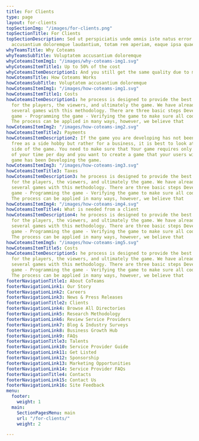 ```yaml
---
title: For Clients
type: page
layout: for-clients
topSectionImg: "/images/for-clients.png"
topSectionTitle: For Clients
topSectionDescription: Sed ut perspiciatis unde omnis iste natus error sit voluptatem
  accusantium doloremque laudantium, totam rem aperiam, eaque ipsa quae
whyTeamsTitle: Why Coteams
whyTeamsSubTitle: Voluptatem accusantium doloremque
whyCoteamsItemImg1: "/images/why-coteams-img1.svg"
whyCoteamsItemTitle1: Up to 50% of the cost
whyCoteamsItemDescription1: And you still get the same quality due to minimized overheads.
howCoteamsTitle: How Coteams Works
howCoteamsSubTitle: Voluptatem accusantium doloremque
howCoteamsItemImg1: "/images/how-coteams-img1.svg"
howCoteamsItemTitle1: Costs
howCoteamsItemDescription1: he process is designed to provide the best experience
  for the players, the viewers, and ultimately the game. We have already developed
  several games with this methodology. There are three basic steps Developing the
  game - Programming the game - Verifying the game to make sure all code is working.
  The process can be applied in many ways, however, we believe that
howCoteamsItemImg2: "/images/how-coteams-img2.svg"
howCoteamsItemTitle2: Payments
howCoteamsItemDescription2: If the game you are developing has not been created for
  free as a side hobby but rather for a business, it is best to look at the business
  side of the game. You need to make sure that Your game requires only 30 – 60 minutes
  of your time per day and you want to create a game that your users will love. Your
  game has been Developing the game.
howCoteamsItemImg3: "/images/how-coteams-img3.svg"
howCoteamsItemTitle3: Taxes
howCoteamsItemDescription3: he process is designed to provide the best experience
  for the players, the viewers, and ultimately the game. We have already developed
  several games with this methodology. There are three basic steps Developing the
  game - Programming the game - Verifying the game to make sure all code is working.
  The process can be applied in many ways, however, we believe that
howCoteamsItemImg4: "/images/how-coteams-img4.svg"
howCoteamsItemTitle4: What is needed from a client
howCoteamsItemDescription4: he process is designed to provide the best experience
  for the players, the viewers, and ultimately the game. We have already developed
  several games with this methodology. There are three basic steps Developing the
  game - Programming the game - Verifying the game to make sure all code is working.
  The process can be applied in many ways, however, we believe that
howCoteamsItemImg5: "/images/how-coteams-img5.svg"
howCoteamsItemTitle5: Costs
howCoteamsItemDescription5: he process is designed to provide the best experience
  for the players, the viewers, and ultimately the game. We have already developed
  several games with this methodology. There are three basic steps Developing the
  game - Programming the game - Verifying the game to make sure all code is working.
  The process can be applied in many ways, however, we believe that
footerNavigationTitle1: About CoTeams
footerNavigationLink1: Our Story
footerNavigationLink2: Careers
footerNavigationLink3: News & Press Releases
footerNavigationTitle2: Clients
footerNavigationLink4: Browse All Directories
footerNavigationLink5: Research Methodology
footerNavigationLink6: Review Service Providers
footerNavigationLink7: Blog & Industry Surveys
footerNavigationLink8: Business Growth Hub
footerNavigationLink9: FAQs
footerNavigationTitle3: Talents
footerNavigationLink10: Service Provider Guide
footerNavigationLink11: Get Listed
footerNavigationLink12: Sponsorship
footerNavigationLink13: Marketing Opportunities
footerNavigationLink14: Service Provider FAQs
footerNavigationTitle4: Contacts
footerNavigationLink15: Contact Us
footerNavigationLink16: Site Feedback
menu:
  footer:
    weight: 1
  main:
    SectionPagesMenu: main
    url: "/for-clients/"
    weight: 2

---
```

